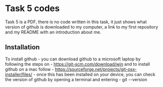 # Task 5 codes

Task 5 is a PDF, there is no code written in this task, it just shows what version of github is downloaded to my computer, a link to my first repository and my README with an introduction about me.

## Installation 

To install github - you can download github to a microsoft laptop by following the steps on - https://git-scm.com/download/win and to install github on a mac follow - https://sourceforge.net/projects/git-osx-installer/files/ - once this has been installed on your device, you can check the version of github by opening a terminal and entering - git --version

